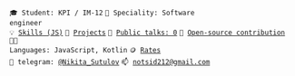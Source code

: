 <code>🎓 Student: KPI / IM-12</code>
<code>👷 Speciality: Software engineer </code><br>
<code>💡 [Skills (JS)](SKILLS.md)</code>
<code>🧻 [Projects](PROJECTS.md)</code>
<code>📢 [Public talks: 0](TALKS.md)</code>
<code>👀 [Open-source contribution](CONTRIBUTION.md)</code><br>
<code>🧑‍💻 Languages: JavaScript, Kotlin</code>
<code>🪙 [Rates](RATES.md)</code><br>
<code>💬 telegram: [@Nikita_Sutulov](https://telegram.me/Nikita_Sutulov)</code>
<code>📫 [notsid212@gmail.com](mailto:notsid212@gmail.com)</code>

